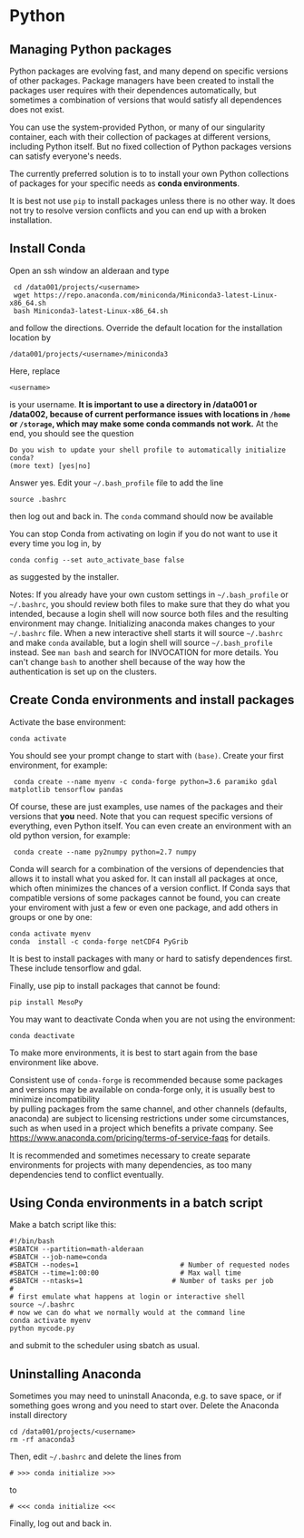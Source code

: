 # Python

## Managing Python packages
Python packages are evolving fast, and many depend on specific versions of other packages. Package managers have been created to 
install the packages user requires with their dependences automatically, but sometimes a combination of versions that would 
satisfy all dependences does not exist. 

You can use the system-provided Python, or many of our singularity container, each with their collection
of packages at different versions, including Python itself. But no fixed collection of Python packages versions can satisfy everyone's needs.

The currently preferred solution is to to install your own Python collections of packages for your specific needs as **conda environments**.

It is best not use `pip` to install packages unless there is no other way. It does not try to resolve version conflicts and you 
can end up with a broken installation. 
 

## Install Conda

Open an ssh window an alderaan and type 

     cd /data001/projects/<username>
     wget https://repo.anaconda.com/miniconda/Miniconda3-latest-Linux-x86_64.sh
     bash Miniconda3-latest-Linux-x86_64.sh

and follow the directions. Override the default location for the installation location by

    /data001/projects/<username>/miniconda3

Here, replace 
 
    <username>
    
is your username. **It is important to use a directory in /data001 or /data002, because of current performance issues with locations in `/home` or `/storage`, which may make some conda commands not work.** At the end, you should see the question
    
    Do you wish to update your shell profile to automatically initialize conda? 
    (more text) [yes|no]
    
Answer yes.  Edit your `~/.bash_profile` file to add the line  

    source .bashrc
    
then log out and back in. The `conda` command should now be available
 
You can stop Conda from activating on login if you do not want to use it every time you log in, by

    conda config --set auto_activate_base false

as suggested by the installer. 

Notes: If you already have your own custom settings
in `~/.bash_profile` or `~/.bashrc`, you should review both files to make sure that they do what you intended, 
because a login shell will now source both files and the resulting environment may change. 
Initializing anaconda makes changes to your `~/.bashrc` file. 
When a new interactive shell starts it will source `~/.bashrc` and make `conda` available, 
but a login shell will source `~/.bash_profile` instead. See
`man bash` and search for INVOCATION for more details. 
You can't change `bash` to another shell because of the way how the authentication is set up on the clusters.

## Create Conda environments and install packages

Activate the base environment:
    
    conda activate
    
You should see your prompt change to start with `(base)`. Create your first environment, for example:
    
     conda create --name myenv -c conda-forge python=3.6 paramiko gdal matplotlib tensorflow pandas

Of course, these are just examples,  use names of the packages and their versions that **you** need. Note that you can request specific versions of everything, even Python itself.
You can even create an environment with an old python version, for example:

     conda create --name py2numpy python=2.7 numpy

Conda will search for a combination of the versions of dependencies that allows it
to install what you asked for. It can install all packages at once, which often minimizes the chances of a version conflict. 
If Conda says that compatible versions of some packages cannot be found, you can create your enviroment with just a few or even one package, and add others in groups or one by one:

    conda activate myenv
    conda  install -c conda-forge netCDF4 PyGrib

It is best to install packages with many or hard to satisfy dependences first. These include tensorflow and gdal.
    
Finally, use pip to install packages that cannot be found:

    pip install MesoPy

You may want to deactivate Conda when you are not using the environment:

    conda deactivate
    
To make more environments, it is best to start again from the base environment like above.

Consistent use of `conda-forge` is recommended because some packages and versions may be available on conda-forge only, it is usually best to minimize incompatibility  
by pulling packages from the same channel, and other channels (defaults, anaconda) are subject to licensing restrictions under some circumstances, such as when used in
a project which benefits a private company. See https://www.anaconda.com/pricing/terms-of-service-faqs for details.

It is recommended and sometimes necessary to create separate environments for projects with many dependencies, as too many dependencies tend to conflict eventually.
    
## Using Conda environments in a batch script

Make a batch script like this:

    #!/bin/bash
    #SBATCH --partition=math-alderaan
    #SBATCH --job-name=conda
    #SBATCH --nodes=1                         # Number of requested nodes
    #SBATCH --time=1:00:00                    # Max wall time
    #SBATCH --ntasks=1                      # Number of tasks per job
    #
    # first emulate what happens at login or interactive shell
    source ~/.bashrc
    # now we can do what we normally would at the command line
    conda activate myenv
    python mycode.py
    
and submit to the scheduler using sbatch as usual.

## Uninstalling Anaconda

Sometimes you may need to uninstall Anaconda, e.g. to save space, or if something goes wrong and you need to start over.
Delete the Anaconda install directory

    cd /data001/projects/<username>
    rm -rf anaconda3
    
Then, edit `~/.bashrc` and delete the lines from

    # >>> conda initialize >>>
    
to 

    # <<< conda initialize <<<

 Finally, log out and back in.

    
    
